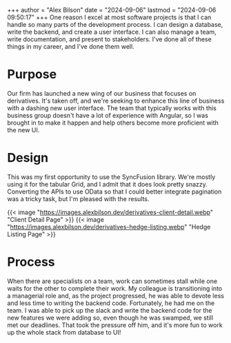 +++
author = "Alex Bilson"
date = "2024-09-06"
lastmod = "2024-09-06 09:50:17"
+++
One reason I excel at most software projects is that I can handle so many parts of the development process. I can design a database, write the backend, and create a user interface. I can also manage a team, write documentation, and present to stakeholders. I've done all of these things in my career, and I've done them well.

# Purpose

Our firm has launched a new wing of our business that focuses on derivatives. It's taken off, and we're seeking to enhance this line of business with a dashing new user interface. The team that typically works with this business group doesn't have a lot of experience with Angular, so I was brought in to make it happen and help others become more proficient with the new UI.

# Design

This was my first opportunity to use the SyncFusion library. We're mostly using it for the tabular Grid, and I admit that it does look pretty snazzy. Converting the APIs to use OData so that I could better integrate pagination was a tricky task, but I'm pleased with the results.

{{< image "https://images.alexbilson.dev/derivatives-client-detail.webp" "Client Detail Page" >}}
{{< image "https://images.alexbilson.dev/derivatives-hedge-listing.webp" "Hedge Listing Page" >}}

# Process

When there are specialists on a team, work can sometimes stall while one waits for the other to complete their work. My colleague is transitioning into a managerial role and, as the project progressed, he was able to devote less and less time to writing the backend code. Fortunately, he had me on the team. I was able to pick up the slack and write the backend code for the new features we were adding so, even though he was swamped, we still met our deadlines. That took the pressure off him, and it's more fun to work up the whole stack from database to UI!
